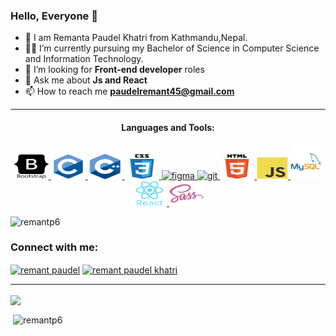 ### Hello, Everyone 👋

<!--
**remantp6/remantp6** is a ✨ _special_ ✨ repository because its `README.md` (this file) appears on your GitHub profile.

Here are some ideas to get you started:

- 🔭 I’m currently working on ...
- 🌱 I’m currently learning ...
- 👯 I’m looking to collaborate on ...
- 🤔 I’m looking for help with ...
- 💬 Ask me about ...
- 📫 How to reach me: ...
- 😄 Pronouns: ...
- ⚡ Fun fact: ...
-->
   
- 👦 I am Remanta Paudel Khatri from Kathmandu,Nepal. 
- 👨‍🎓 I’m currently pursuing my Bachelor of Science in Computer Science and Information Technology.
- 🤔 I’m looking for **Front-end developer** roles
- 💬 Ask me about **Js and React**
- 📫 How to reach me **paudelremant45@gmail.com**

---
<h4 align="center">Languages and Tools:</h4>
<p align="center"><a href="https://getbootstrap.com" target="_blank" rel="noreferrer"> <img src="https://raw.githubusercontent.com/devicons/devicon/master/icons/bootstrap/bootstrap-plain-wordmark.svg" alt="bootstrap" width="55" height="40"/> </a> <a href="https://www.cprogramming.com/" target="_blank" rel="noreferrer"> <img src="https://raw.githubusercontent.com/devicons/devicon/master/icons/c/c-original.svg" alt="c" width="55" height="40"/> </a> <a href="https://www.w3schools.com/cpp/" target="_blank" rel="noreferrer"> <img src="https://raw.githubusercontent.com/devicons/devicon/master/icons/cplusplus/cplusplus-original.svg" alt="cplusplus" width="55" height="40"/> </a> <a href="https://www.w3schools.com/css/" target="_blank" rel="noreferrer"> <img src="https://raw.githubusercontent.com/devicons/devicon/master/icons/css3/css3-original-wordmark.svg" alt="css3" width="55" height="40"/> </a> <a href="https://www.figma.com/" target="_blank" rel="noreferrer"> <img src="https://www.vectorlogo.zone/logos/figma/figma-icon.svg" alt="figma" width="40" height="40"/> </a> <a href="https://git-scm.com/" target="_blank" rel="noreferrer"> <img src="https://www.vectorlogo.zone/logos/git-scm/git-scm-icon.svg" alt="git" width="55" height="40"/> </a> <a href="https://www.w3.org/html/" target="_blank" rel="noreferrer"> <img src="https://raw.githubusercontent.com/devicons/devicon/master/icons/html5/html5-original-wordmark.svg" alt="html5" width="55" height="40"/> </a> <a href="https://developer.mozilla.org/en-US/docs/Web/JavaScript" target="_blank" rel="noreferrer"> <img src="https://raw.githubusercontent.com/devicons/devicon/master/icons/javascript/javascript-original.svg" alt="javascript" width="50" height="35"/> </a> <a href="https://www.mysql.com/" target="_blank" rel="noreferrer"> <img src="https://raw.githubusercontent.com/devicons/devicon/master/icons/mysql/mysql-original-wordmark.svg" alt="mysql" width="50" height="55"/> </a> <a href="https://reactjs.org/" target="_blank" rel="noreferrer"> <img src="https://raw.githubusercontent.com/devicons/devicon/master/icons/react/react-original-wordmark.svg" alt="react" width="55" height="40"/> </a> <a href="https://sass-lang.com" target="_blank" rel="noreferrer"> <img src="https://raw.githubusercontent.com/devicons/devicon/master/icons/sass/sass-original.svg" alt="sass" width="55" height="40"/> </a>
  
  <p align="left"> <img src="https://komarev.com/ghpvc/?username=remantp6&label=Profile%20views&color=0e75b6&style=flat" alt="remantp6" /> </p>

<h3 align="left">Connect with me:</h3>
<p align="left">
<a href="https://www.linkedin.com/in/remant-paudel-325604270" target="blank"><img align="center" src="https://raw.githubusercontent.com/rahuldkjain/github-profile-readme-generator/master/src/images/icons/Social/linked-in-alt.svg" alt="remant paudel" height="25" width="35" /></a>
<a href="https://fb.com/reymant.paudelkhettri" target="blank"><img align="center" src="https://raw.githubusercontent.com/rahuldkjain/github-profile-readme-generator/master/src/images/icons/Social/facebook.svg" alt="remant paudel khatri" height="25" width="35" /></a>
</p>

---
<!--
<p><img align="left" src="https://github-readme-stats.vercel.app/api/top-langs?username=remantp6&show_icons=true&locale=en&layout=compact" alt="remantp6" /></p>
-->
<p><img align="center" height="170" src="https://github-readme-stats-sigma-five.vercel.app/api/top-langs/?username=remantp6&layout=compact&langs_count=16&theme=dracula"/></p>
<p>&nbsp;<img align="center" src="https://github-readme-stats.vercel.app/api?username=remantp6&show_icons=true&locale=en" alt="remantp6" /></p>




